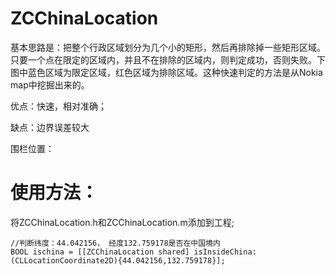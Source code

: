# ZCChinaLocation

基本思路是：把整个行政区域划分为几个小的矩形，然后再排除掉一些矩形区域。只要一个点在限定的区域内，并且不在排除的区域内，则判定成功，否则失败。下图中蓝色区域为限定区域，红色区域为排除区域。这种快速判定的方法是从Nokia map中挖掘出来的。


优点：快速，相对准确；

缺点：边界误差较大

围栏位置：




# 使用方法：

将ZCChinaLocation.h和ZCChinaLocation.m添加到工程;

    //判断纬度：44.042156， 经度132.759178是否在中国境内
    BOOL ischina = [[ZCChinaLocation shared] isInsideChina:(CLLocationCoordinate2D){44.042156,132.759178}];

